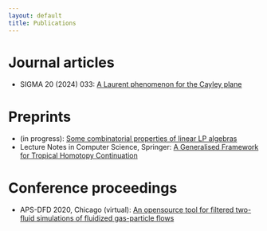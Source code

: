 ```yaml
---
layout: default
title: Publications
---
```


# Journal articles

- SIGMA 20 (2024) 033: [A Laurent phenomenon for the Cayley plane](http://sigma-journal.com/2024/033/)

# Preprints

- (in progress): [Some combinatorial properties of linear LP algebras]()
- Lecture Notes in Computer Science, Springer: [A Generalised Framework for Tropical Homotopy Continuation](https://maths.dur.ac.uk/icms2024/ICMS2024.html)

# Conference proceedings

- APS-DFD 2020, Chicago (virtual): [An opensource tool for filtered two-fluid simulations of fluidized gas-particle flows](https://www.researchgate.net/publication/346487286_An_opensource_tool_for_filtered_two-fluid_simulations_of_fluidized_gas-particle_flows)